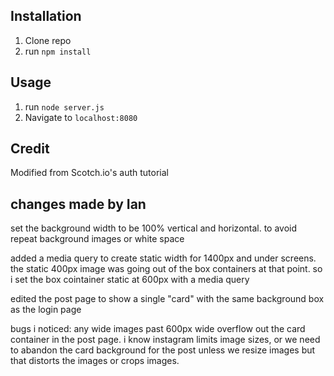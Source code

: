 ## Installation

1. Clone repo
2. run `npm install`

## Usage

1. run `node server.js`
2. Navigate to `localhost:8080`

## Credit

Modified from Scotch.io's auth tutorial


## changes made by Ian
set the background width to be 100% vertical and horizontal. to avoid repeat background images or white space

added a media query to create static width for 1400px and under screens. the static 400px image was going out of the box containers at that point. so i set the box cointainer static at 600px with a media query

edited the post page to show a single "card" with the same background box as the login page

bugs i noticed:
any wide images past 600px wide overflow out the card container in the post page.
i know instagram limits image sizes, or we need to abandon the card background for the post unless we resize images but that distorts the images or crops images.